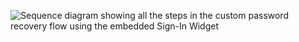 <div class="common-image-format">

![Sequence diagram showing all the steps in the custom password recovery flow using the embedded Sign-In Widget](/img/advanced-use-cases/java-custom-pwd-recovery-custom-siw-summary.png "Custom Password Recovery With Sign-In Widget Flow Diagram")

</div>
